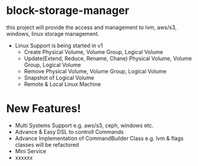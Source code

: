 # block-storage-manager


this project will provide the access and management to lvm, aws/s3, windows, linux storage management.
  
- Linux Support is being started in v1
  - Create Physical Volume, Volume Group, Logical Volume
  - Update(Extend, Reduce, Rename, Chane)  Physical Volume, Volume Group, Logical Volume
  - Remove Physical Volume, Volume Group, Logical Volume
  - Snapshot of Logical Volume
  - Remote & Local Linux Machine

# New Features!

  - Multi Systems Support e.g. aws/s3, ceph, windows etc.
  - Advance & Easy DSL to controll Commands
  - Advance Implementation of CommandBuilder Class e.g. lvm & flags classes will be refactored
  - Mini Service 
  - xxxxxx